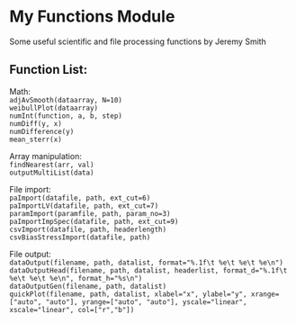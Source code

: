 # My Functions Module

Some useful scientific and file processing functions by Jeremy Smith

Function List:
--------------

Math:  
`adjAvSmooth(dataarray, N=10)`  
`weibullPlot(dataarray)`  
`numInt(function, a, b, step)`  
`numDiff(y, x)`  
`numDifference(y)`  
`mean_sterr(x)  `  

Array manipulation:  
`findNearest(arr, val)`  
`outputMultiList(data)`  

File import:  
`paImport(datafile, path, ext_cut=6)`  
`paImportLV(datafile, path, ext_cut=7)`  
`paramImport(paramfile, path, param_no=3)`  
`paImportImpSpec(datafile, path, ext_cut=9)`  
`csvImport(datafile, path, headerlength)`  
`csvBiasStressImport(datafile, path)`  

File output:  
`dataOutput(filename, path, datalist, format="%.1f\t %e\t %e\t %e\n")`  
`dataOutputHead(filename, path, datalist, headerlist, format_d="%.1f\t %e\t %e\t %e\n", format_h="%s\n")`  
`dataOutputGen(filename, path, datalist)`  
`quickPlot(filename, path, datalist, xlabel="x", ylabel="y", xrange=["auto", "auto"], yrange=["auto", "auto"], yscale="linear", xscale="linear", col=["r","b"])`  


